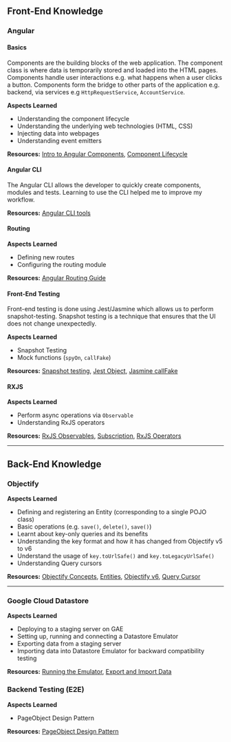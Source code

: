 ## Front-End Knowledge
 
### Angular

#### Basics
Components are the building blocks of the web application. 
The component class is where data is temporarily stored and loaded
into the HTML pages. Components handle user interactions e.g. what happens
when a user clicks a button. Components form the bridge to other parts
of the application e.g. backend, via services e.g `HttpRequestService`, `AccountService`.  

**Aspects Learned**
* Understanding the component lifecycle 
* Understanding the underlying web technologies (HTML, CSS)
* Injecting data into webpages 
* Understanding event emitters

**Resources:**
[Intro to Angular Components](https://angular.io/guide/component-overview),
[Component Lifecycle](https://angular.io/guide/lifecycle-hooks)

#### Angular CLI
The Angular CLI allows the developer to quickly create components, modules and tests. Learning to use the CLI helped me to improve my workflow.

**Resources:** 
[Angular CLI tools](https://cli.angular.io/)

#### Routing
**Aspects Learned**
* Defining new routes
* Configuring the routing module

**Resources:**
[Angular Routing Guide](https://angular.io/guide/router#defining-a-basic-route)

#### Front-End Testing
Front-end testing is done using Jest/Jasmine which allows us to perform
snapshot-testing. Snapshot testing is a technique that ensures that
the UI does not change unexpectedly.

**Aspects Learned**
* Snapshot Testing
* Mock functions (`spyOn`, `callFake`)

**Resources:**
[Snapshot testing](https://jestjs.io/docs/en/snapshot-testing),
[Jest Object](https://jestjs.io/docs/en/jest-object),
[Jasmine callFake](https://medium.com/@cinish/jasmine-spying-using-callfake-23625310bacf)

#### RXJS
**Aspects Learned**
* Perform async operations via `Observable`
* Understanding RxJS operators

**Resources:** 
[RxJS Observables](https://angular.io/guide/rx-library), 
[Subscription](https://rxjs-dev.firebaseapp.com/guide/subscription),
[RxJS Operators](https://rxjs-dev.firebaseapp.com/guide/operators)

---

## Back-End Knowledge

### Objectify
**Aspects Learned**
* Defining and registering an Entity (corresponding to a single POJO class)
* Basic operations (e.g. `save()`, `delete()`, `save()`)
* Learnt about key-only queries and its benefits
* Understanding the key format and how it has changed from Objectify v5 to v6
* Understand the usage of `key.toUrlSafe()` and `key.toLegacyUrlSafe()`
* Understanding Query cursors

**Resources:**
[Objectify Concepts](https://github.com/objectify/objectify/wiki/Concepts),
[Entities](https://github.com/objectify/objectify/wiki/Entities),
[Objectify v6](https://github.com/objectify/objectify/wiki/UpgradeVersion5ToVersion6),
[Query Cursor](https://cloud.google.com/appengine/docs/standard/java/datastore/query-cursors)

---

### Google Cloud Datastore
**Aspects Learned**
* Deploying to a staging server on GAE
* Setting up, running and connecting a Datastore Emulator
* Exporting data from a staging server 
* Importing data into Datastore Emulator for backward compatibility testing

**Resources:**
[Running the Emulator](https://cloud.google.com/datastore/docs/tools/datastore-emulator),
[Export and Import Data](https://cloud.google.com/datastore/docs/tools/emulator-export-import)

### Backend Testing (E2E)
**Aspects Learned**  
* PageObject Design Pattern

**Resources:**
[PageObject Design Pattern](https://martinfowler.com/bliki/PageObject.html)